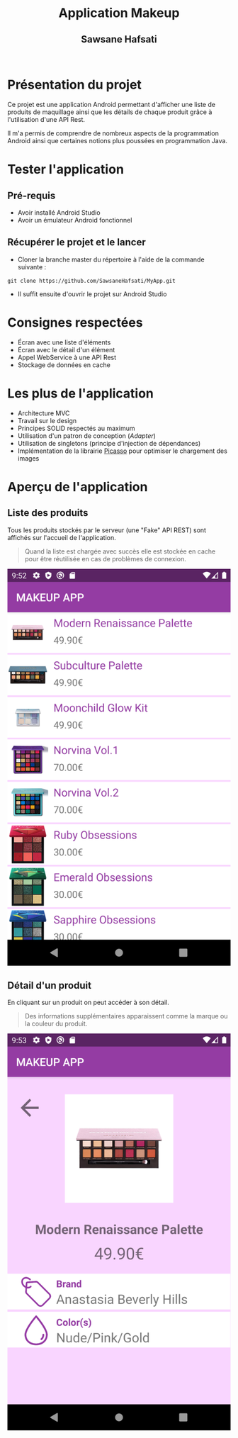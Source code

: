 <div align="center">
<h1>Application Makeup</h1>
<h2>Sawsane Hafsati</h2>
</div>
<br>

# Présentation du projet
Ce projet est une application Android permettant d'afficher une liste de produits de maquillage ainsi que les détails de chaque produit grâce à l'utilisation d'une API Rest.

Il m'a permis de comprendre de nombreux aspects de la programmation Android ainsi que certaines notions plus poussées en programmation Java.

# Tester l'application
## Pré-requis
- Avoir installé Android Studio 
- Avoir un émulateur Android fonctionnel

## Récupérer le projet et le lancer
- Cloner la branche master du répertoire à l'aide de la commande suivante :
```
git clone https://github.com/SawsaneHafsati/MyApp.git
```
- Il suffit ensuite d'ouvrir le projet sur Android Studio

# Consignes respectées
- Écran avec une liste d'éléments
- Écran avec le détail d'un élément
- Appel WebService à une API Rest
- Stockage de données en cache

# Les plus de l'application 
- Architecture MVC 
- Travail sur le design
- Principes SOLID respectés au maximum
- Utilisation d'un patron de conception (*Adapter*)
- Utilisation de singletons (principe d'injection de dépendances)
- Implémentation de la librairie [Picasso](https://square.github.io/picasso/) pour optimiser le chargement des images

# Aperçu de l'application
## Liste des produits
Tous les produits stockés par le serveur (une "Fake" API REST) sont affichés sur l'accueil de l'application.
> Quand la liste est chargée avec succès elle est stockée en cache pour être réutilisée en cas de problèmes de connexion.
<div align="center"><img src="readme_img/list.png"></div>

## Détail d'un produit
En cliquant sur un produit on peut accéder à son détail.
> Des informations supplémentaires apparaissent comme la marque ou la couleur du produit.
<div align="center"><img src="readme_img/detail.png"></div>
